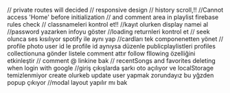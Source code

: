 // private routes will decided
// responsive design
// history scroll,!!
//Cannot access 'Home' before initialization
// and comment area in playlist firebase rules check
// classnameleri kontrol et!!
//kayıt olurken display namei al 
//password yazarken infoyu göster
//loading returnleri kontrol et
// seek olunca ses kısılıyor spotify ile aynı yap
//cardları tek componenetten yönet
// profile photo user id le profile id aynıysa düzenle publicplaylistleri profiles collectionuna gönder listele comment attır follow fllowing özelliğini etkinleştir
// comment @ linkine bak
// recentSongs and favorites deleting when login with google
//giriş çıkışlarda şarkı oto açılıyor ve localStorage temizlenmiyor create olurkeb update user yapmak zorundayız bu yğzden popup çıkıyor
//modal layout yapılır mı bak